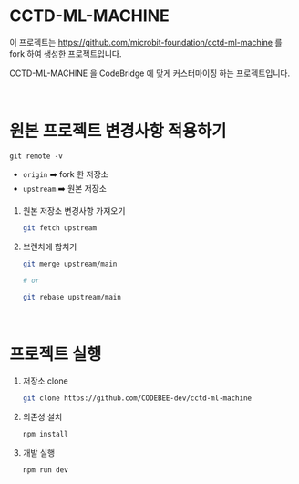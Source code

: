 # CCTD-ML-MACHINE
이 프로젝트는 https://github.com/microbit-foundation/cctd-ml-machine 를 fork 하여 생성한 프로젝트입니다.

CCTD-ML-MACHINE 을 CodeBridge 에 맞게 커스터마이징 하는 프로젝트입니다.

<br />

# 원본 프로젝트 변경사항 적용하기
`git remote -v`
- `origin` ➡️ fork 한 저장소
- `upstream` ➡️ 원본 저장소

1. 원본 저장소 변경사항 가져오기
    ```bash
    git fetch upstream
    ```
2. 브렌치에 합치기
    ```bash
    git merge upstream/main

    # or

    git rebase upstream/main
    ```

<br />

# 프로젝트 실행
1. 저장소 clone
    ```bash
    git clone https://github.com/CODEBEE-dev/cctd-ml-machine
    ```
2. 의존성 설치
    ```bash
    npm install
    ```
3. 개발 실행
    ```bash
    npm run dev
    ```
